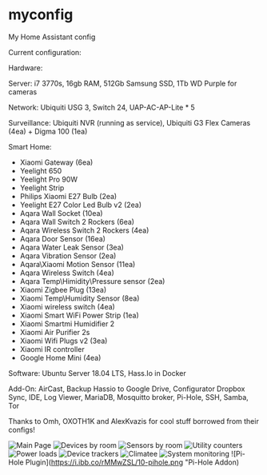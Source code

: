 # myconfig

My Home Assistant config

Current configuration:

Hardware: 

Server: i7 3770s, 16gb RAM, 512Gb Samsung SSD, 1Tb WD Purple for cameras
 
Network: Ubiquiti USG 3, Switch 24, UAP-AC-AP-Lite * 5
  
Surveillance: Ubiquiti NVR (running as service), Ubiquiti G3 Flex Cameras (4ea) + Digma 100 (1ea)

  Smart Home: 
- Xiaomi Gateway (6ea)
- Yeelight 650
- Yeelight Pro 90W
- Yeelight Strip
- Philips Xiaomi E27 Bulb (2ea)
- Yeelight E27 Color Led Bulb v2 (2ea)
- Aqara Wall Socket (10ea)
- Aqara Wall Switch 2 Rockers (6ea)
- Aqara Wireless Switch 2 Rockers (4ea)
- Aqara Door Sensor (16ea)
- Aqara Water Leak Sensor (3ea)
- Aqara Vibration Sensor (2ea)
- Aqara\Xiaomi Motion Sensor (11ea)
- Aqara Wireless Switch (4ea)
- Aqara Temp\Himidity\Pressure sensor (2ea)
- Xiaomi Zigbee Plug (13ea)
- Xiaomi Temp\Humidity Sensor (8ea)
- Xiaomi wireless switch (4ea)
- Xiaomi Smart WiFi Power Strip (1ea)
- Xiaomi Smartmi Humidifier 2
- Xiaomi Air Purifier 2s
- Xiaomi Wifi Plugs v2 (3ea)
- Xiaomi IR controller
- Google Home Mini (4ea)
   
Software: Ubuntu Server 18.04 LTS, Hass.Io in Docker

Add-On: AirCast, Backup Hassio to Google Drive, Configurator Dropbox Sync, IDE, Log Viewer, MariaDB, Mosquitto broker, Pi-Hole, SSH, Samba, Tor
  
Thanks to Omh, OXOTH1K and AlexKvazis for cool stuff borrowed from their configs!


![Main Page](https://i.ibb.co/bzQykz2/01-main.png "Main page")
![Devices by room](https://i.ibb.co/kKnN786/02-devices-by-room.png "Devices by room")
![Sensors by room](https://i.ibb.co/4V2BfdP/03-sensors-by-room.png "Sensors by room")
![Utility counters](https://i.ibb.co/YjgGGd9/04-utility-counters-a.png "Utility counters")
![Power loads](https://i.ibb.co/5vkczT1/05-power-loads-a.png "Power loads")
![Device trackers](https://i.ibb.co/BsC56dt/06-network-devices.png "Device trackers")
![Climatee](https://i.ibb.co/VYQJPLR/08-climate.png "Climate")
![System monitoring](https://i.ibb.co/XDsLyv8/09-system-status.png "System monitoring")
![Pi-Hole Plugin](https://i.ibb.co/rMMwZSL/10-pihole.png "Pi-Hole Addon)



